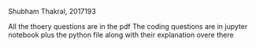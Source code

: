 Shubham Thakral, 2017193

All the thoery questions are in the pdf
The coding questions are in jupyter notebook plus the python file along with their explanation overe there